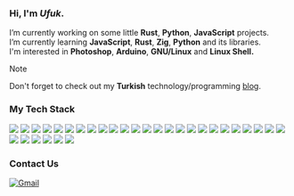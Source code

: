 <h3 align="left">Hi, I'm <em>Ufuk</em>.</h3>

<p>
  I’m currently working on some little <strong>Rust</strong>, <strong>Python</strong>, <strong>JavaScript</strong> projects. <br> 
  I’m currently learning <strong>JavaScript</strong>, <strong>Rust</strong>, <strong>Zig</strong>, <strong>Python</strong> and its libraries.<br> 
  I'm interested in <strong>Photoshop</strong>, <strong>Arduino</strong>, <strong>GNU/Linux</strong> and <strong>Linux Shell.</strong> 
</p>

> [!NOTE]
> Don't forget to check out my <strong>Turkish</strong> technology/programming <a href="https://ufuk.bearblog.dev" target="_blank" rel="noopener noreferrer">blog</a>.

<h3 align="left">My Tech Stack</h3>

![](https://ziadoua.github.io/m3-Markdown-Badges/badges/Arch/arch1.svg)
![](https://ziadoua.github.io/m3-Markdown-Badges/badges/Arduino/arduino1.svg)
![](https://ziadoua.github.io/m3-Markdown-Badges/badges/Bootstrap/bootstrap1.svg)
![](https://ziadoua.github.io/m3-Markdown-Badges/badges/CSS/css1.svg)
![](https://ziadoua.github.io/m3-Markdown-Badges/badges/Debian/debian1.svg)
![](https://ziadoua.github.io/m3-Markdown-Badges/badges/Django/django1.svg)
![](https://ziadoua.github.io/m3-Markdown-Badges/badges/Electron/electron1.svg)
![](https://ziadoua.github.io/m3-Markdown-Badges/badges/FastAPI/fastapi1.svg)
![](https://ziadoua.github.io/m3-Markdown-Badges/badges/Figma/figma1.svg)
![](https://ziadoua.github.io/m3-Markdown-Badges/badges/Flask/flask1.svg)
![](https://ziadoua.github.io/m3-Markdown-Badges/badges/FontAwesome/fontawesome1.svg)
![](https://ziadoua.github.io/m3-Markdown-Badges/badges/HTML/html1.svg)
![](https://ziadoua.github.io/m3-Markdown-Badges/badges/Javascript/javascript1.svg)
![](https://ziadoua.github.io/m3-Markdown-Badges/badges/JSON/json1.svg)
![](https://ziadoua.github.io/m3-Markdown-Badges/badges/Linux/linux1.svg)
![](https://ziadoua.github.io/m3-Markdown-Badges/badges/Markdown/markdown1.svg)
![](https://ziadoua.github.io/m3-Markdown-Badges/badges/NodeJS/nodejs1.svg)
![](https://ziadoua.github.io/m3-Markdown-Badges/badges/npm/npm1.svg)
![](https://ziadoua.github.io/m3-Markdown-Badges/badges/Photoshop/photoshop1.svg)
![](https://ziadoua.github.io/m3-Markdown-Badges/badges/Python/python1.svg)
![](https://ziadoua.github.io/m3-Markdown-Badges/badges/Qt/qt1.svg)
![](https://ziadoua.github.io/m3-Markdown-Badges/badges/R/r1.svg)
![](https://ziadoua.github.io/m3-Markdown-Badges/badges/React/react1.svg)
![](https://ziadoua.github.io/m3-Markdown-Badges/badges/Rust/rust1.svg)
![](https://ziadoua.github.io/m3-Markdown-Badges/badges/Shell/shell1.svg)
![](https://ziadoua.github.io/m3-Markdown-Badges/badges/TailwindCSS/tailwindcss1.svg)
![](https://ziadoua.github.io/m3-Markdown-Badges/badges/Vercel/vercel1.svg)
![](https://ziadoua.github.io/m3-Markdown-Badges/badges/Vim/vim1.svg)
![](https://ziadoua.github.io/m3-Markdown-Badges/badges/VisualStudioCode/visualstudiocode1.svg)
![](https://ziadoua.github.io/m3-Markdown-Badges/badges/Vue/vue1.svg)
![](https://ziadoua.github.io/m3-Markdown-Badges/badges/Zig/zig1.svg)

<h3 align="left">Contact Us</h3>

<a href="mailto:ufuayk@gmail.com">
  <img src="https://ziadoua.github.io/m3-Markdown-Badges/badges/Gmail/gmail1.svg" alt="Gmail">
</a>
